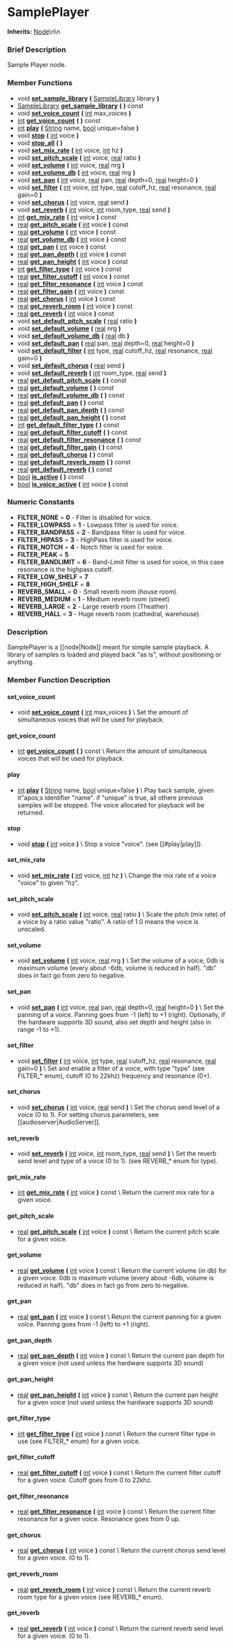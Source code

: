#  SamplePlayer  
**Inherits:** [Node](class_node)\\n\\n
###  Brief Description  
Sample Player node.

###  Member Functions 
  * void  **[set_sample_library](#set_sample_library)**  **(** [SampleLibrary](class_samplelibrary) library  **)**
  * [SampleLibrary](class_samplelibrary)  **[get_sample_library](#get_sample_library)**  **(** **)** const
  * void  **[set_voice_count](#set_voice_count)**  **(** [int](class_int) max_voices  **)**
  * [int](class_int)  **[get_voice_count](#get_voice_count)**  **(** **)** const
  * [int](class_int)  **[play](#play)**  **(** [String](class_string) name, [bool](class_bool) unique=false  **)**
  * void  **[stop](#stop)**  **(** [int](class_int) voice  **)**
  * void  **[stop_all](#stop_all)**  **(** **)**
  * void  **[set_mix_rate](#set_mix_rate)**  **(** [int](class_int) voice, [int](class_int) hz  **)**
  * void  **[set_pitch_scale](#set_pitch_scale)**  **(** [int](class_int) voice, [real](class_real) ratio  **)**
  * void  **[set_volume](#set_volume)**  **(** [int](class_int) voice, [real](class_real) nrg  **)**
  * void  **[set_volume_db](#set_volume_db)**  **(** [int](class_int) voice, [real](class_real) nrg  **)**
  * void  **[set_pan](#set_pan)**  **(** [int](class_int) voice, [real](class_real) pan, [real](class_real) depth=0, [real](class_real) height=0  **)**
  * void  **[set_filter](#set_filter)**  **(** [int](class_int) voice, [int](class_int) type, [real](class_real) cutoff_hz, [real](class_real) resonance, [real](class_real) gain=0  **)**
  * void  **[set_chorus](#set_chorus)**  **(** [int](class_int) voice, [real](class_real) send  **)**
  * void  **[set_reverb](#set_reverb)**  **(** [int](class_int) voice, [int](class_int) room_type, [real](class_real) send  **)**
  * [int](class_int)  **[get_mix_rate](#get_mix_rate)**  **(** [int](class_int) voice  **)** const
  * [real](class_real)  **[get_pitch_scale](#get_pitch_scale)**  **(** [int](class_int) voice  **)** const
  * [real](class_real)  **[get_volume](#get_volume)**  **(** [int](class_int) voice  **)** const
  * [real](class_real)  **[get_volume_db](#get_volume_db)**  **(** [int](class_int) voice  **)** const
  * [real](class_real)  **[get_pan](#get_pan)**  **(** [int](class_int) voice  **)** const
  * [real](class_real)  **[get_pan_depth](#get_pan_depth)**  **(** [int](class_int) voice  **)** const
  * [real](class_real)  **[get_pan_height](#get_pan_height)**  **(** [int](class_int) voice  **)** const
  * [int](class_int)  **[get_filter_type](#get_filter_type)**  **(** [int](class_int) voice  **)** const
  * [real](class_real)  **[get_filter_cutoff](#get_filter_cutoff)**  **(** [int](class_int) voice  **)** const
  * [real](class_real)  **[get_filter_resonance](#get_filter_resonance)**  **(** [int](class_int) voice  **)** const
  * [real](class_real)  **[get_filter_gain](#get_filter_gain)**  **(** [int](class_int) voice  **)** const
  * [real](class_real)  **[get_chorus](#get_chorus)**  **(** [int](class_int) voice  **)** const
  * [real](class_real)  **[get_reverb_room](#get_reverb_room)**  **(** [int](class_int) voice  **)** const
  * [real](class_real)  **[get_reverb](#get_reverb)**  **(** [int](class_int) voice  **)** const
  * void  **[set_default_pitch_scale](#set_default_pitch_scale)**  **(** [real](class_real) ratio  **)**
  * void  **[set_default_volume](#set_default_volume)**  **(** [real](class_real) nrg  **)**
  * void  **[set_default_volume_db](#set_default_volume_db)**  **(** [real](class_real) db  **)**
  * void  **[set_default_pan](#set_default_pan)**  **(** [real](class_real) pan, [real](class_real) depth=0, [real](class_real) height=0  **)**
  * void  **[set_default_filter](#set_default_filter)**  **(** [int](class_int) type, [real](class_real) cutoff_hz, [real](class_real) resonance, [real](class_real) gain=0  **)**
  * void  **[set_default_chorus](#set_default_chorus)**  **(** [real](class_real) send  **)**
  * void  **[set_default_reverb](#set_default_reverb)**  **(** [int](class_int) room_type, [real](class_real) send  **)**
  * [real](class_real)  **[get_default_pitch_scale](#get_default_pitch_scale)**  **(** **)** const
  * [real](class_real)  **[get_default_volume](#get_default_volume)**  **(** **)** const
  * [real](class_real)  **[get_default_volume_db](#get_default_volume_db)**  **(** **)** const
  * [real](class_real)  **[get_default_pan](#get_default_pan)**  **(** **)** const
  * [real](class_real)  **[get_default_pan_depth](#get_default_pan_depth)**  **(** **)** const
  * [real](class_real)  **[get_default_pan_height](#get_default_pan_height)**  **(** **)** const
  * [int](class_int)  **[get_default_filter_type](#get_default_filter_type)**  **(** **)** const
  * [real](class_real)  **[get_default_filter_cutoff](#get_default_filter_cutoff)**  **(** **)** const
  * [real](class_real)  **[get_default_filter_resonance](#get_default_filter_resonance)**  **(** **)** const
  * [real](class_real)  **[get_default_filter_gain](#get_default_filter_gain)**  **(** **)** const
  * [real](class_real)  **[get_default_chorus](#get_default_chorus)**  **(** **)** const
  * [real](class_real)  **[get_default_reverb_room](#get_default_reverb_room)**  **(** **)** const
  * [real](class_real)  **[get_default_reverb](#get_default_reverb)**  **(** **)** const
  * [bool](class_bool)  **[is_active](#is_active)**  **(** **)** const
  * [bool](class_bool)  **[is_voice_active](#is_voice_active)**  **(** [int](class_int) voice  **)** const

###  Numeric Constants  
  * **FILTER_NONE** = **0** - Filter is disabled for voice.
  * **FILTER_LOWPASS** = **1** - Lowpass filter is used for voice.
  * **FILTER_BANDPASS** = **2** - Bandpass filter is used for voice.
  * **FILTER_HIPASS** = **3** - HighPass filter is used for voice.
  * **FILTER_NOTCH** = **4** - Notch filter is used for voice.
  * **FILTER_PEAK** = **5**
  * **FILTER_BANDLIMIT** = **6** - Band-Limit filter is used for voice, in this case resonance is the highpass cutoff.
  * **FILTER_LOW_SHELF** = **7**
  * **FILTER_HIGH_SHELF** = **8**
  * **REVERB_SMALL** = **0** - Small reverb room (house room).
  * **REVERB_MEDIUM** = **1** - Medium reverb room (street)
  * **REVERB_LARGE** = **2** - Large reverb room (Theather)
  * **REVERB_HALL** = **3** - Huge reverb room (cathedral, warehouse).

###  Description  
SamplePlayer is a [[node|Node]] meant for simple sample playback. A library of samples is loaded and played back "as is", without positioning or anything.

###  Member Function Description  

#### <a name="set_voice_count">set_voice_count</a>
  * void  **[set_voice_count](#set_voice_count)**  **(** [int](class_int) max_voices  **)**
\\
Set the amount of simultaneous voices that will be used for playback.

#### <a name="get_voice_count">get_voice_count</a>
  * [int](class_int)  **[get_voice_count](#get_voice_count)**  **(** **)** const
\\
Return the amount of simultaneous voices that will be used for playback.

#### <a name="play">play</a>
  * [int](class_int)  **[play](#play)**  **(** [String](class_string) name, [bool](class_bool) unique=false  **)**
\\
Play back sample, given it"apos;s identifier "name". if "unique" is true, all othere previous samples will be stopped. The voice allocated for playback will be returned.

#### <a name="stop">stop</a>
  * void  **[stop](#stop)**  **(** [int](class_int) voice  **)**
\\
Stop a voice "voice". (see [[#play|play]]).

#### <a name="set_mix_rate">set_mix_rate</a>
  * void  **[set_mix_rate](#set_mix_rate)**  **(** [int](class_int) voice, [int](class_int) hz  **)**
\\
Change the mix rate of a voice "voice" to given "hz".

#### <a name="set_pitch_scale">set_pitch_scale</a>
  * void  **[set_pitch_scale](#set_pitch_scale)**  **(** [int](class_int) voice, [real](class_real) ratio  **)**
\\
Scale the pitch (mix rate) of a voice by a ratio value "ratio". A ratio of 1.0 means the voice is unscaled.

#### <a name="set_volume">set_volume</a>
  * void  **[set_volume](#set_volume)**  **(** [int](class_int) voice, [real](class_real) nrg  **)**
\\
Set the volume of a voice, 0db is maximum volume (every about -6db, volume is reduced in half). "db" does in fact go from zero to negative.

#### <a name="set_pan">set_pan</a>
  * void  **[set_pan](#set_pan)**  **(** [int](class_int) voice, [real](class_real) pan, [real](class_real) depth=0, [real](class_real) height=0  **)**
\\
Set the panning of a voice. Panning goes from -1 (left) to +1 (right). Optionally, if the hardware supports 3D sound, also set depth and height (also in range -1 to +1).

#### <a name="set_filter">set_filter</a>
  * void  **[set_filter](#set_filter)**  **(** [int](class_int) voice, [int](class_int) type, [real](class_real) cutoff_hz, [real](class_real) resonance, [real](class_real) gain=0  **)**
\\
Set and enable a filter of a voice, with type "type" (see FILTER_* enum), cutoff (0 to 22khz) frequency and resonance (0+).

#### <a name="set_chorus">set_chorus</a>
  * void  **[set_chorus](#set_chorus)**  **(** [int](class_int) voice, [real](class_real) send  **)**
\\
Set the chorus send level of a voice (0 to 1). For setting chorus parameters, see [[audioserver|AudioServer]].

#### <a name="set_reverb">set_reverb</a>
  * void  **[set_reverb](#set_reverb)**  **(** [int](class_int) voice, [int](class_int) room_type, [real](class_real) send  **)**
\\
Set the reverb send level and type of a voice  (0 to 1). (see REVERB_* enum for type).

#### <a name="get_mix_rate">get_mix_rate</a>
  * [int](class_int)  **[get_mix_rate](#get_mix_rate)**  **(** [int](class_int) voice  **)** const
\\
Return the current mix rate for a given voice.

#### <a name="get_pitch_scale">get_pitch_scale</a>
  * [real](class_real)  **[get_pitch_scale](#get_pitch_scale)**  **(** [int](class_int) voice  **)** const
\\
Return the current pitch scale for a given voice.

#### <a name="get_volume">get_volume</a>
  * [real](class_real)  **[get_volume](#get_volume)**  **(** [int](class_int) voice  **)** const
\\
Return the current volume (in db) for a given voice. 0db is maximum volume (every about -6db, volume is reduced in half). "db" does in fact go from zero to negative.

#### <a name="get_pan">get_pan</a>
  * [real](class_real)  **[get_pan](#get_pan)**  **(** [int](class_int) voice  **)** const
\\
Return the current panning for a given voice. Panning goes from -1 (left) to +1 (right).

#### <a name="get_pan_depth">get_pan_depth</a>
  * [real](class_real)  **[get_pan_depth](#get_pan_depth)**  **(** [int](class_int) voice  **)** const
\\
Return the current pan depth for a given voice (not used unless the hardware supports 3D sound)

#### <a name="get_pan_height">get_pan_height</a>
  * [real](class_real)  **[get_pan_height](#get_pan_height)**  **(** [int](class_int) voice  **)** const
\\
Return the current pan height for a given voice (not used unless the hardware supports 3D sound)

#### <a name="get_filter_type">get_filter_type</a>
  * [int](class_int)  **[get_filter_type](#get_filter_type)**  **(** [int](class_int) voice  **)** const
\\
Return the current filter type in use (see FILTER_* enum) for a given voice.

#### <a name="get_filter_cutoff">get_filter_cutoff</a>
  * [real](class_real)  **[get_filter_cutoff](#get_filter_cutoff)**  **(** [int](class_int) voice  **)** const
\\
Return the current filter cutoff for a given voice. Cutoff goes from 0 to 22khz.

#### <a name="get_filter_resonance">get_filter_resonance</a>
  * [real](class_real)  **[get_filter_resonance](#get_filter_resonance)**  **(** [int](class_int) voice  **)** const
\\
Return the current filter resonance for a given voice. Resonance goes from 0 up.

#### <a name="get_chorus">get_chorus</a>
  * [real](class_real)  **[get_chorus](#get_chorus)**  **(** [int](class_int) voice  **)** const
\\
Return the current chorus send level for a given voice. (0 to 1).

#### <a name="get_reverb_room">get_reverb_room</a>
  * [real](class_real)  **[get_reverb_room](#get_reverb_room)**  **(** [int](class_int) voice  **)** const
\\
Return the current reverb room type for a given voice (see REVERB_* enum).

#### <a name="get_reverb">get_reverb</a>
  * [real](class_real)  **[get_reverb](#get_reverb)**  **(** [int](class_int) voice  **)** const
\\
Return the current reverb send level for a given voice. (0 to 1).
